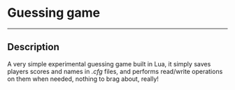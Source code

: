 # Guessing game
---

## Description
A very simple experimental guessing game built in Lua, it simply saves players scores and names in _.cfg_ files, and performs read/write operations on them when needed, nothing to brag about, really!
